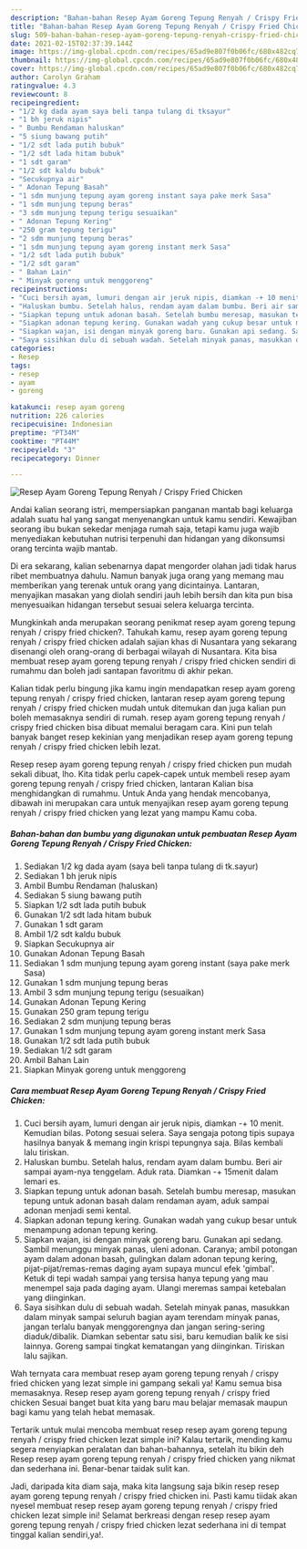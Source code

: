 ```yaml
---
description: "Bahan-bahan Resep Ayam Goreng Tepung Renyah / Crispy Fried Chicken yang nikmat Untuk Jualan"
title: "Bahan-bahan Resep Ayam Goreng Tepung Renyah / Crispy Fried Chicken yang nikmat Untuk Jualan"
slug: 509-bahan-bahan-resep-ayam-goreng-tepung-renyah-crispy-fried-chicken-yang-nikmat-untuk-jualan
date: 2021-02-15T02:37:39.144Z
image: https://img-global.cpcdn.com/recipes/65ad9e807f0b06fc/680x482cq70/resep-ayam-goreng-tepung-renyah-crispy-fried-chicken-foto-resep-utama.jpg
thumbnail: https://img-global.cpcdn.com/recipes/65ad9e807f0b06fc/680x482cq70/resep-ayam-goreng-tepung-renyah-crispy-fried-chicken-foto-resep-utama.jpg
cover: https://img-global.cpcdn.com/recipes/65ad9e807f0b06fc/680x482cq70/resep-ayam-goreng-tepung-renyah-crispy-fried-chicken-foto-resep-utama.jpg
author: Carolyn Graham
ratingvalue: 4.3
reviewcount: 8
recipeingredient:
- "1/2 kg dada ayam saya beli tanpa tulang di tksayur"
- "1 bh jeruk nipis"
- " Bumbu Rendaman haluskan"
- "5 siung bawang putih"
- "1/2 sdt lada putih bubuk"
- "1/2 sdt lada hitam bubuk"
- "1 sdt garam"
- "1/2 sdt kaldu bubuk"
- "Secukupnya air"
- " Adonan Tepung Basah"
- "1 sdm munjung tepung ayam goreng instant saya pake merk Sasa"
- "1 sdm munjung tepung beras"
- "3 sdm munjung tepung terigu sesuaikan"
- " Adonan Tepung Kering"
- "250 gram tepung terigu"
- "2 sdm munjung tepung beras"
- "1 sdm munjung tepung ayam goreng instant merk Sasa"
- "1/2 sdt lada putih bubuk"
- "1/2 sdt garam"
- " Bahan Lain"
- " Minyak goreng untuk menggoreng"
recipeinstructions:
- "Cuci bersih ayam, lumuri dengan air jeruk nipis, diamkan -+ 10 menit. Kemudian bilas. Potong sesuai selera. Saya sengaja potong tipis supaya hasilnya banyak &amp; memang ingin krispi tepungnya saja. Bilas kembali lalu tiriskan."
- "Haluskan bumbu. Setelah halus, rendam ayam dalam bumbu. Beri air sampai ayam-nya tenggelam. Aduk rata. Diamkan -+ 15menit dalam lemari es."
- "Siapkan tepung untuk adonan basah. Setelah bumbu meresap, masukan tepung untuk adonan basah dalam rendaman ayam, aduk sampai adonan menjadi semi kental."
- "Siapkan adonan tepung kering. Gunakan wadah yang cukup besar untuk menampung adonan tepung kering."
- "Siapkan wajan, isi dengan minyak goreng baru. Gunakan api sedang. Sambil menunggu minyak panas, uleni adonan. Caranya; ambil potongan ayam dalam adonan basah, gulingkan dalam adonan tepung kering, pijat-pijat/remas-remas daging ayam supaya muncul efek &#39;gimbal&#39;. Ketuk di tepi wadah sampai yang tersisa hanya tepung yang mau menempel saja pada daging ayam. Ulangi meremas sampai ketebalan yang diinginkan."
- "Saya sisihkan dulu di sebuah wadah. Setelah minyak panas, masukkan dalam minyak sampai seluruh bagian ayam terendam minyak panas, jangan terlalu banyak menggorengnya dan jangan sering-sering diaduk/dibalik. Diamkan sebentar satu sisi, baru kemudian balik ke sisi lainnya. Goreng sampai tingkat kematangan yang diinginkan. Tiriskan lalu sajikan."
categories:
- Resep
tags:
- resep
- ayam
- goreng

katakunci: resep ayam goreng 
nutrition: 226 calories
recipecuisine: Indonesian
preptime: "PT34M"
cooktime: "PT44M"
recipeyield: "3"
recipecategory: Dinner

---
```



![Resep Ayam Goreng Tepung Renyah / Crispy Fried Chicken](https://img-global.cpcdn.com/recipes/65ad9e807f0b06fc/680x482cq70/resep-ayam-goreng-tepung-renyah-crispy-fried-chicken-foto-resep-utama.jpg)

Andai kalian seorang istri, mempersiapkan panganan mantab bagi keluarga adalah suatu hal yang sangat menyenangkan untuk kamu sendiri. Kewajiban seorang ibu bukan sekedar menjaga rumah saja, tetapi kamu juga wajib menyediakan kebutuhan nutrisi terpenuhi dan hidangan yang dikonsumsi orang tercinta wajib mantab.

Di era  sekarang, kalian sebenarnya dapat mengorder olahan jadi tidak harus ribet membuatnya dahulu. Namun banyak juga orang yang memang mau memberikan yang terenak untuk orang yang dicintainya. Lantaran, menyajikan masakan yang diolah sendiri jauh lebih bersih dan kita pun bisa menyesuaikan hidangan tersebut sesuai selera keluarga tercinta. 



Mungkinkah anda merupakan seorang penikmat resep ayam goreng tepung renyah / crispy fried chicken?. Tahukah kamu, resep ayam goreng tepung renyah / crispy fried chicken adalah sajian khas di Nusantara yang sekarang disenangi oleh orang-orang di berbagai wilayah di Nusantara. Kita bisa membuat resep ayam goreng tepung renyah / crispy fried chicken sendiri di rumahmu dan boleh jadi santapan favoritmu di akhir pekan.

Kalian tidak perlu bingung jika kamu ingin mendapatkan resep ayam goreng tepung renyah / crispy fried chicken, lantaran resep ayam goreng tepung renyah / crispy fried chicken mudah untuk ditemukan dan juga kalian pun boleh memasaknya sendiri di rumah. resep ayam goreng tepung renyah / crispy fried chicken bisa dibuat memalui beragam cara. Kini pun telah banyak banget resep kekinian yang menjadikan resep ayam goreng tepung renyah / crispy fried chicken lebih lezat.

Resep resep ayam goreng tepung renyah / crispy fried chicken pun mudah sekali dibuat, lho. Kita tidak perlu capek-capek untuk membeli resep ayam goreng tepung renyah / crispy fried chicken, lantaran Kalian bisa menghidangkan di rumahmu. Untuk Anda yang hendak mencobanya, dibawah ini merupakan cara untuk menyajikan resep ayam goreng tepung renyah / crispy fried chicken yang lezat yang mampu Kamu coba.

<!--inarticleads1-->

##### Bahan-bahan dan bumbu yang digunakan untuk pembuatan Resep Ayam Goreng Tepung Renyah / Crispy Fried Chicken:

1. Sediakan 1/2 kg dada ayam (saya beli tanpa tulang di tk.sayur)
1. Sediakan 1 bh jeruk nipis
1. Ambil  Bumbu Rendaman (haluskan)
1. Sediakan 5 siung bawang putih
1. Siapkan 1/2 sdt lada putih bubuk
1. Gunakan 1/2 sdt lada hitam bubuk
1. Gunakan 1 sdt garam
1. Ambil 1/2 sdt kaldu bubuk
1. Siapkan Secukupnya air
1. Gunakan  Adonan Tepung Basah
1. Sediakan 1 sdm munjung tepung ayam goreng instant (saya pake merk Sasa)
1. Gunakan 1 sdm munjung tepung beras
1. Ambil 3 sdm munjung tepung terigu (sesuaikan)
1. Gunakan  Adonan Tepung Kering
1. Gunakan 250 gram tepung terigu
1. Sediakan 2 sdm munjung tepung beras
1. Gunakan 1 sdm munjung tepung ayam goreng instant merk Sasa
1. Gunakan 1/2 sdt lada putih bubuk
1. Sediakan 1/2 sdt garam
1. Ambil  Bahan Lain
1. Siapkan  Minyak goreng untuk menggoreng




<!--inarticleads2-->

##### Cara membuat Resep Ayam Goreng Tepung Renyah / Crispy Fried Chicken:

1. Cuci bersih ayam, lumuri dengan air jeruk nipis, diamkan -+ 10 menit. Kemudian bilas. Potong sesuai selera. Saya sengaja potong tipis supaya hasilnya banyak &amp; memang ingin krispi tepungnya saja. Bilas kembali lalu tiriskan.
1. Haluskan bumbu. Setelah halus, rendam ayam dalam bumbu. Beri air sampai ayam-nya tenggelam. Aduk rata. Diamkan -+ 15menit dalam lemari es.
1. Siapkan tepung untuk adonan basah. Setelah bumbu meresap, masukan tepung untuk adonan basah dalam rendaman ayam, aduk sampai adonan menjadi semi kental.
1. Siapkan adonan tepung kering. Gunakan wadah yang cukup besar untuk menampung adonan tepung kering.
1. Siapkan wajan, isi dengan minyak goreng baru. Gunakan api sedang. Sambil menunggu minyak panas, uleni adonan. Caranya; ambil potongan ayam dalam adonan basah, gulingkan dalam adonan tepung kering, pijat-pijat/remas-remas daging ayam supaya muncul efek &#39;gimbal&#39;. Ketuk di tepi wadah sampai yang tersisa hanya tepung yang mau menempel saja pada daging ayam. Ulangi meremas sampai ketebalan yang diinginkan.
1. Saya sisihkan dulu di sebuah wadah. Setelah minyak panas, masukkan dalam minyak sampai seluruh bagian ayam terendam minyak panas, jangan terlalu banyak menggorengnya dan jangan sering-sering diaduk/dibalik. Diamkan sebentar satu sisi, baru kemudian balik ke sisi lainnya. Goreng sampai tingkat kematangan yang diinginkan. Tiriskan lalu sajikan.




Wah ternyata cara membuat resep ayam goreng tepung renyah / crispy fried chicken yang lezat simple ini gampang sekali ya! Kamu semua bisa memasaknya. Resep resep ayam goreng tepung renyah / crispy fried chicken Sesuai banget buat kita yang baru mau belajar memasak maupun bagi kamu yang telah hebat memasak.

Tertarik untuk mulai mencoba membuat resep resep ayam goreng tepung renyah / crispy fried chicken lezat simple ini? Kalau tertarik, mending kamu segera menyiapkan peralatan dan bahan-bahannya, setelah itu bikin deh Resep resep ayam goreng tepung renyah / crispy fried chicken yang nikmat dan sederhana ini. Benar-benar taidak sulit kan. 

Jadi, daripada kita diam saja, maka kita langsung saja bikin resep resep ayam goreng tepung renyah / crispy fried chicken ini. Pasti kamu tiidak akan nyesel membuat resep resep ayam goreng tepung renyah / crispy fried chicken lezat simple ini! Selamat berkreasi dengan resep resep ayam goreng tepung renyah / crispy fried chicken lezat sederhana ini di tempat tinggal kalian sendiri,ya!.

